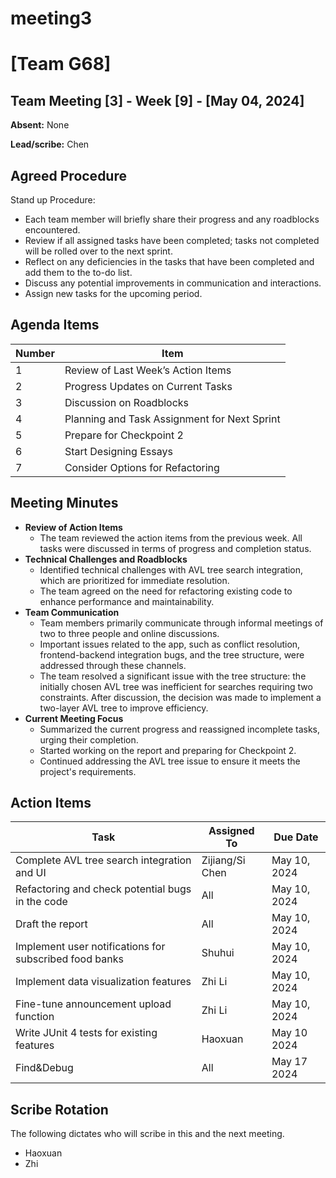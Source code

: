 # meeting3

# [Team G68]

## Team Meeting [3] - Week [9] - [May 04, 2024]

**Absent:**
None

**Lead/scribe:** Chen

## Agreed Procedure

Stand up Procedure:
- Each team member will briefly share their progress and any roadblocks encountered.
- Review if all assigned tasks have been completed; tasks not completed will be rolled over to the next sprint.
- Reflect on any deficiencies in the tasks that have been completed and add them to the to-do list.
- Discuss any potential improvements in communication and interactions.
- Assign new tasks for the upcoming period.

## Agenda Items

| Number | Item |
| --- | --- |
| 1 | Review of Last Week’s Action Items |
| 2 | Progress Updates on Current Tasks |
| 3 | Discussion on Roadblocks |
| 4 | Planning and Task Assignment for Next Sprint |
| 5 | Prepare for Checkpoint 2 |
| 6 | Start Designing Essays |
| 7 | Consider Options for Refactoring |

## Meeting Minutes

- **Review of Action Items**
    - The team reviewed the action items from the previous week. All tasks were discussed in terms of progress and completion status.
- **Technical Challenges and Roadblocks**
    - Identified technical challenges with AVL tree search integration, which are prioritized for immediate resolution.
    - The team agreed on the need for refactoring existing code to enhance performance and maintainability.
- **Team Communication**
    - Team members primarily communicate through informal meetings of two to three people and online discussions.
    - Important issues related to the app, such as conflict resolution, frontend-backend integration bugs, and the tree structure, were addressed through these channels.
    - The team resolved a significant issue with the tree structure: the initially chosen AVL tree was inefficient for searches requiring two constraints. After discussion, the decision was made to implement a two-layer AVL tree to improve efficiency.
- **Current Meeting Focus**
    - Summarized the current progress and reassigned incomplete tasks, urging their completion.
    - Started working on the report and preparing for Checkpoint 2.
    - Continued addressing the AVL tree issue to ensure it meets the project's requirements.

## Action Items

| Task | Assigned To | Due Date |
| --- | --- | --- |
| Complete AVL tree search integration and UI | Zijiang/Si Chen | May 10, 2024 |
| Refactoring and check potential bugs in the code | All | May 10, 2024 |
| Draft the report | All | May 10, 2024 |
| Implement user notifications for subscribed food banks | Shuhui | May 10, 2024 |
| Implement data visualization features | Zhi Li | May 10, 2024 |
| Fine-tune announcement upload function | Zhi Li | May 10, 2024 |
| Write JUnit 4 tests for existing features | Haoxuan | May 10 2024 |
| Find&Debug | All | May 17 2024 |

## Scribe Rotation

The following dictates who will scribe in this and the next meeting.

- Haoxuan
- Zhi
